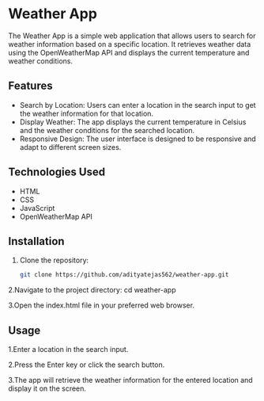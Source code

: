 
# Weather App

The Weather App is a simple web application that allows users to search for weather information based on a specific location. It retrieves weather data using the OpenWeatherMap API and displays the current temperature and weather conditions.

## Features

- Search by Location: Users can enter a location in the search input to get the weather information for that location.
- Display Weather: The app displays the current temperature in Celsius and the weather conditions for the searched location.
- Responsive Design: The user interface is designed to be responsive and adapt to different screen sizes.

## Technologies Used

- HTML
- CSS
- JavaScript
- OpenWeatherMap API

## Installation

1. Clone the repository:

   ```bash
   git clone https://github.com/adityatejas562/weather-app.git

2.Navigate to the project directory:
cd weather-app

3.Open the index.html file in your preferred web browser.

## Usage
1.Enter a location in the search input.

2.Press the Enter key or click the search button.

3.The app will retrieve the weather information for the entered location and display it on the screen.

